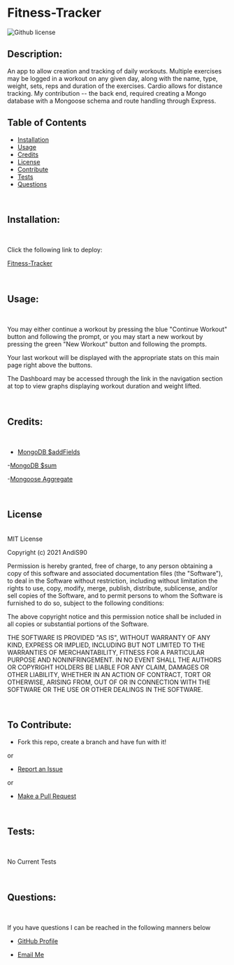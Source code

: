 # Fitness-Tracker

![Github license](https://img.shields.io/badge/License-MIT-blue.svg)

  ## Description:
  An app to allow creation and tracking of daily workouts. Multiple exercises may be logged in a workout on any given day, along with the name, type, weight, sets, reps and duration of the exercises. Cardio allows for distance tracking. My contribution -- the back end, required creating a Mongo database with a Mongoose schema and route handling through Express.

## Table of Contents
  
  - [Installation](#installation) <br>
  - [Usage](#usage) <br>
  - [Credits](#credits) <br>
  - [License](#license) <br>
  - [Contribute](#contributions) <br>
  - [Tests](#tests) <br>
  - [Questions](#questions) <br>
 
  <br>
  
  ## <span id="installation"> Installation: </span>
  <br>

   Click the following link to deploy:

 [Fitness-Tracker](https://fitness-tracker-01111950-b96d6e3c656f.herokuapp.com/)

  <br>
  
  ## <span id="usage"> Usage: </span>
  <br>

  You may either continue a workout by pressing the blue "Continue Workout" button and following the prompt, or you may start a new workout by pressing the green "New 
  Workout" button and following the prompts. 

  Your last workout will be displayed with the appropriate stats on this main page right above the buttons.

  The Dashboard may be accessed through the link in the navigation section at top to view graphs displaying workout duration and weight lifted.

<br>  
  
  ## <span id="credits"> Credits: <span>
  
  <br>

  - [MongoDB $addFields](https://docs.mongodb.com/manual/reference/operator/aggregation/addFields/)

   -[MongoDB $sum](https://docs.mongodb.com/manual/reference/operator/aggregation/sum/)

   -[Mongoose Aggregate](https://mongoosejs.com/docs/api.html#aggregate_Aggregate)

   <br>
  
  ## <span id="license"> License </span>

<br>
MIT License

Copyright (c) 2021 AndiS90

Permission is hereby granted, free of charge, to any person obtaining a copy
of this software and associated documentation files (the "Software"), to deal
in the Software without restriction, including without limitation the rights
to use, copy, modify, merge, publish, distribute, sublicense, and/or sell
copies of the Software, and to permit persons to whom the Software is
furnished to do so, subject to the following conditions:

The above copyright notice and this permission notice shall be included in all
copies or substantial portions of the Software.

THE SOFTWARE IS PROVIDED "AS IS", WITHOUT WARRANTY OF ANY KIND, EXPRESS OR
IMPLIED, INCLUDING BUT NOT LIMITED TO THE WARRANTIES OF MERCHANTABILITY,
FITNESS FOR A PARTICULAR PURPOSE AND NONINFRINGEMENT. IN NO EVENT SHALL THE
AUTHORS OR COPYRIGHT HOLDERS BE LIABLE FOR ANY CLAIM, DAMAGES OR OTHER
LIABILITY, WHETHER IN AN ACTION OF CONTRACT, TORT OR OTHERWISE, ARISING FROM,
OUT OF OR IN CONNECTION WITH THE SOFTWARE OR THE USE OR OTHER DEALINGS IN THE
SOFTWARE. 
  
  <br>
  
  ## <span id="contributions"> To Contribute: </span>
 

  - Fork this repo, create a branch and have fun with it!

  or

  - [Report an Issue](https://github.com/AndiS90/Fitness-Tracker/issues)

  or

  - [Make a Pull Request](https://github.com/AndiS90/Fitness-Tracker/pulls)
  
  <br>
  
  ## <span id="tests"> Tests: </span>
  
  <br>
  
No Current Tests

  <br>
  
  ## <span id="questions"> Questions: </span>
  
  <br>

  If you have questions I can be reached in the following manners below
  
  - [GitHub Profile](https://github.com/AndiS90)
  
  
  - [Email Me](andrea.strickland1990@gmail.com)
  
  <br>
